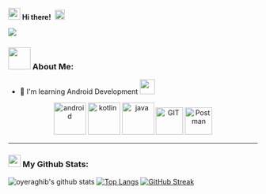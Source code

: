 <img src="https://github.com/TheDudeThatCode/TheDudeThatCode/blob/master/Assets/Hi.gif" width="24px"> **Hi there!** &nbsp;<img src="https://github.com/TheDudeThatCode/TheDudeThatCode/blob/master/Assets/Earth.gif" width="20px">
<p align="center">

![](https://camo.githubusercontent.com/992babdffd8c74a1502de375fbdf7e4d54773242/68747470733a2f2f6d656469612e67697068792e636f6d2f6d656469612f53576f536b4e36447854737a71494b4571762f67697068792e676966)

### <img src="https://github.com/TheDudeThatCode/TheDudeThatCode/blob/master/Assets/Developer.gif" width="45px"> About Me:
- 🏦 I'm learning Android Development
      <img src="https://media.giphy.com/media/WUlplcMpOCEmTGBtBW/giphy.gif" width="30">
  
<p align="center">
      <img src="https://www.vectorlogo.zone/logos/android/android-official.svg" alt="android" width="65" height="65"/>
      <img src="https://www.vectorlogo.zone/logos/kotlinlang/kotlinlang-icon.svg" alt="kotlin" width="65" height="65"/>
      <img src="https://www.vectorlogo.zone/logos/java/java-icon.svg" alt="java" width="65" height="65"/> 
      <img src="https://www.vectorlogo.zone/logos/git-scm/git-scm-icon.svg" alt="GIT" width="55" height="55"/> 
      <img src="https://www.vectorlogo.zone/logos/getpostman/getpostman-icon.svg" alt="Postman" width="55" height="55"/> 

</p>

---
### <img src='https://media1.giphy.com/media/du3J3cXyzhj75IOgvA/giphy.gif?cid=ecf05e47x2g034i9pzwtzzsd3xgg2w9nr94t4tflbbgo3008&rid=giphy.gif' width='25px'> My Github Stats:
![oyeraghib's github stats](https://github-readme-stats.vercel.app/api?username=oyeraghib&show_icons=true&title_color=ffc857&icon_color=8ac926&text_color=daf7dc&bg_color=151515&hide=issues&count_private=true&include_all_commits=true)
[![Top Langs](https://github-readme-stats.vercel.app/api/top-langs/?username=oyeraghib&layout=compact&text_color=daf7dc&bg_color=151515&hide=css,html,php)](https://github.com/anuraghazra/github-readme-stats)
[![GitHub Streak](https://github-readme-streak-stats.herokuapp.com/?user=oyeraghib&theme=dark)](https://git.io/streak-stats)

</a>
